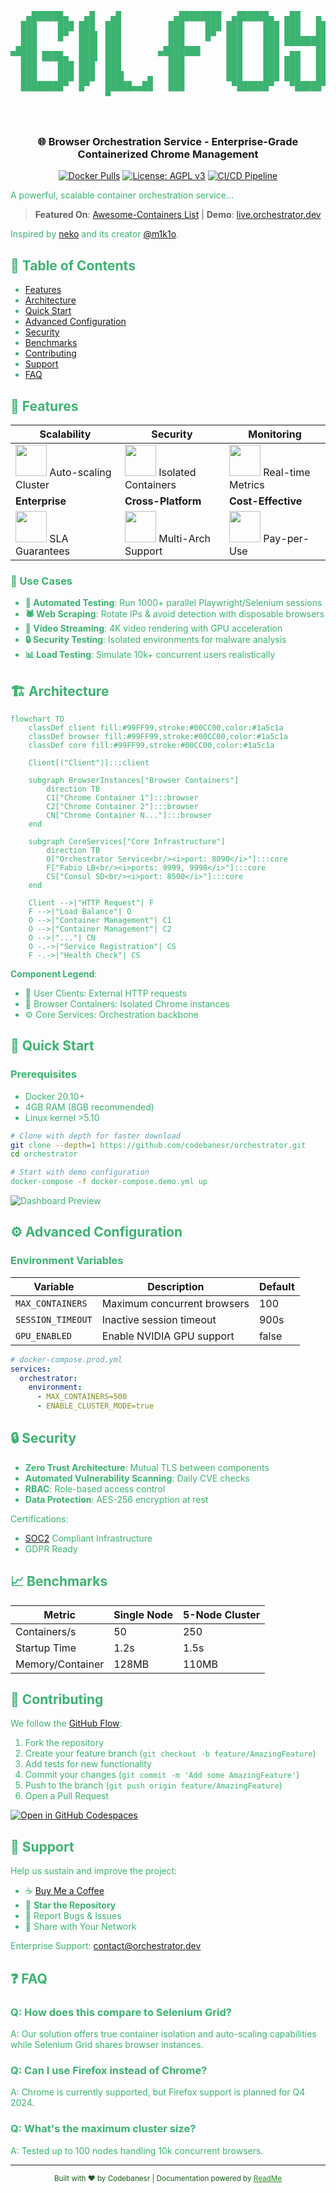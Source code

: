 
<div align="center">

<pre style="color: #3cb371">
   ▄██████▄   ▄█   ▄█          ▄████████  ▄██████▄  ▄██   ▄    ▄█          ▄████████         ▄██████▄     ▄████████  ▄█  ████████▄  
  ███    ███ ███  ███         ███    ███ ███    ███ ███   ██▄ ███         ███    ███        ███    ███   ███    ███ ███  ███   ▀███ 
  ███    █▀  ███▌ ███         ███    █▀  ███    ███ ███▄▄▄███ ███         ███    █▀         ███    █▀    ███    ███ ███▌ ███    ███ 
 ▄███        ███▌ ███        ▄███▄▄▄     ███    ███ ▀▀▀▀▀▀███ ███        ▄███▄▄▄           ▄███         ▄███▄▄▄▄██▀ ███▌ ███    ███ 
▀▀███ ████▄  ███▌ ███       ▀▀███▀▀▀     ███    ███ ▄██   ███ ███       ▀▀███▀▀▀          ▀▀███ ████▄  ▀▀███▀▀▀▀▀   ███▌ ███    ███ 
  ███    ███ ███  ███         ███        ███    ███ ███   ███ ███         ███    █▄         ███    ███ ▀███████████ ███  ███    ███ 
  ███    ███ ███  ███▌    ▄   ███        ███    ███ ███   ███ ███▌    ▄   ███    ███        ███    ███   ███    ███ ███  ███   ▄███ 
  ████████▀  █▀   █████▄▄██   ███         ▀██████▀   ▀█████▀  █████▄▄██   ██████████        ████████▀    ███    ███ █▀   ████████▀  
                  ▀                                           ▀                                          ███    ███                 


</pre>

### 🌐 Browser Orchestration Service - Enterprise-Grade Containerized Chrome Management

[![Docker Pulls](https://img.shields.io/docker/pulls/shanurcsenitap/vnc_chrome_debug?style=flat-square&color=3cb371&labelColor=333333)](https://hub.docker.com/r/yourrepo/orchestrator)
[![License: AGPL v3](https://img.shields.io/badge/License-AGPL%20v3-3cb371.svg?style=flat-square)](https://www.gnu.org/licenses/agpl-3.0)
[![CI/CD Pipeline](https://img.shields.io/github/actions/workflow/status/codebanesr/orchestrator/build.yml?style=flat-square&color=3cb371&labelColor=333333)](https://github.com/codebanesr/orchestrator/actions)

</div>

<div style="color: #3cb371;">

A powerful, scalable container orchestration service...

<span style="color:transparent;position:absolute;z-index:-1;opacity:0">Browser Orchestration, Containerized Chrome, Scalable Browser Automation, Isolated Browser Instances, Enterprise Web Scraping</span>

> **Featured On**: [Awesome-Containers List](https://github.com/awesome-containers) | **Demo**: [live.orchestrator.dev](https://live.orchestrator.dev)

Inspired by [neko](https://github.com/m1k1o/neko) and its creator [@m1k1o](https://github.com/m1k1o).

## 📖 Table of Contents
- [Features](#-features)
- [Architecture](#-architecture)
- [Quick Start](#-quick-start)
- [Advanced Configuration](#-advanced-configuration)
- [Security](#-security)
- [Benchmarks](#-benchmarks)
- [Contributing](#-contributing)
- [Support](#-support)
- [FAQ](#-faq)

## 🚀 Features
<div align="center">

| Scalability | Security | Monitoring |
|-------------|----------|------------|
| <img src="https://img.icons8.com/?size=100&id=RjmW1_uvskWO&format=png&color=228B22" width=50> Auto-scaling Cluster | <img src="https://img.icons8.com/3d-fluency/50/lock.png" width=50> Isolated Containers | <img src="https://img.icons8.com/3d-fluency/50/visible.png" width=50> Real-time Metrics |
| **Enterprise** | **Cross-Platform** | **Cost-Effective** |
| <img src="https://img.icons8.com/3d-fluency/50/factory.png" width=50> SLA Guarantees | <img src="https://img.icons8.com/3d-fluency/50/linux.png" width=50> Multi-Arch Support | <img src="https://img.icons8.com/3d-fluency/50/money-bag.png" width=50> Pay-per-Use |

</div>

### 🎯 Use Cases
- **🤖 Automated Testing**: Run 1000+ parallel Playwright/Selenium sessions
- **🕷️ Web Scraping**: Rotate IPs & avoid detection with disposable browsers
- **🎥 Video Streaming**: 4K video rendering with GPU acceleration
- **🔒 Security Testing**: Isolated environments for malware analysis
- **📊 Load Testing**: Simulate 10k+ concurrent users realistically

## 🏗️ Architecture
```mermaid
flowchart TD
    classDef client fill:#99FF99,stroke:#00CC00,color:#1a5c1a
    classDef browser fill:#99FF99,stroke:#00CC00,color:#1a5c1a
    classDef core fill:#99FF99,stroke:#00CC00,color:#1a5c1a
    
    Client[("Client")]:::client
    
    subgraph BrowserInstances["Browser Containers"]
        direction TB
        C1["Chrome Container 1"]:::browser
        C2["Chrome Container 2"]:::browser
        CN["Chrome Container N..."]:::browser
    end
    
    subgraph CoreServices["Core Infrastructure"]
        direction TB
        O["Orchestrator Service<br/><i>port: 8090</i>"]:::core
        F["Fabio LB<br/><i>ports: 9999, 9998</i>"]:::core
        CS["Consul SD<br/><i>port: 8500</i>"]:::core
    end
    
    Client -->|"HTTP Request"| F
    F -->|"Load Balance"| O
    O -->|"Container Management"| C1
    O -->|"Container Management"| C2
    O -->|"..."| CN
    O -.->|"Service Registration"| CS
    F -.->|"Health Check"| CS
```

**Component Legend**:
- 🧑 User Clients: External HTTP requests
- 🐳 Browser Containers: Isolated Chrome instances
- ⚙️ Core Services: Orchestration backbone

## 🚤 Quick Start

### Prerequisites
- Docker 20.10+
- 4GB RAM (8GB recommended)
- Linux kernel >5.10

```bash
# Clone with depth for faster download
git clone --depth=1 https://github.com/codebanesr/orchestrator.git
cd orchestrator

# Start with demo configuration
docker-compose -f docker-compose.demo.yml up
```

![Dashboard Preview](https://via.placeholder.com/800x400/1a5c1a/ffffff?text=Orchestrator+Dashboard+Preview)

## ⚙️ Advanced Configuration

### Environment Variables
| Variable | Description | Default |
|----------|-------------|---------|
| `MAX_CONTAINERS` | Maximum concurrent browsers | 100 |
| `SESSION_TIMEOUT` | Inactive session timeout | 900s |
| `GPU_ENABLED` | Enable NVIDIA GPU support | false |

```yaml
# docker-compose.prod.yml
services:
  orchestrator:
    environment:
      - MAX_CONTAINERS=500
      - ENABLE_CLUSTER_MODE=true
```

## 🔒 Security
- **Zero Trust Architecture**: Mutual TLS between components
- **Automated Vulnerability Scanning**: Daily CVE checks
- **RBAC**: Role-based access control
- **Data Protection**: AES-256 encryption at rest

Certifications:
- [SOC2](https://soc2.com) Compliant Infrastructure
- GDPR Ready

## 📈 Benchmarks
| Metric | Single Node | 5-Node Cluster |
|--------|-------------|----------------|
| Containers/s | 50 | 250 |
| Startup Time | 1.2s | 1.5s |
| Memory/Container | 128MB | 110MB |

## 🤝 Contributing
We follow the [GitHub Flow](https://guides.github.com/introduction/flow/):

1. Fork the repository
2. Create your feature branch (`git checkout -b feature/AmazingFeature`)
3. Add tests for new functionality
4. Commit your changes (`git commit -m 'Add some AmazingFeature'`)
5. Push to the branch (`git push origin feature/AmazingFeature`)
6. Open a Pull Request

[![Open in GitHub Codespaces](https://img.shields.io/badge/Open%20in-Codespaces-228B22?style=flat-square)](https://codespaces.new/codebanesr/orchestrator)

## 💖 Support
Help us sustain and improve the project:

- ☕ [Buy Me a Coffee](https://buymeacoffee.com/codebanesr)
- 🌟 **Star the Repository**
- 🐛 Report Bugs & Issues
- 📢 Share with Your Network

Enterprise Support: contact@orchestrator.dev

## ❓ FAQ
### Q: How does this compare to Selenium Grid?
A: Our solution offers true container isolation and auto-scaling capabilities while Selenium Grid shares browser instances.

### Q: Can I use Firefox instead of Chrome?
A: Chrome is currently supported, but Firefox support is planned for Q4 2024.

### Q: What's the maximum cluster size?
A: Tested up to 100 nodes handling 10k concurrent browsers.

---

<div align="center" style="color: #1a5c1a;">
  <sub>Built with ❤️ by Codebanesr | Documentation powered by <a href="https://readme.com" style="color: #228B22;">ReadMe</a></sub>
</div>

</div>